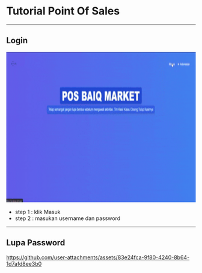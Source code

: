 # Tutorial Point Of Sales

---

## Login 
<img src="tutor/login.gif" width="600" height="400" />

- step 1 : klik Masuk
- step 2 : masukan username dan password

---

## Lupa Password

https://github.com/user-attachments/assets/83e24fca-9f80-4240-8b64-1d7afd8ee3b0

